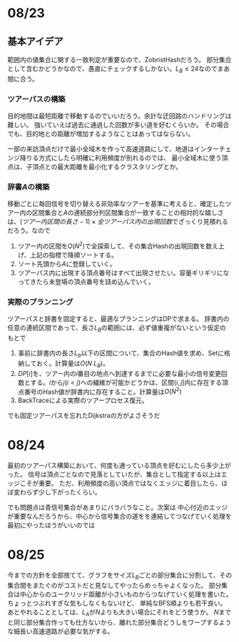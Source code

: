 # 08/23

## 基本アイデア
範囲内の値集合に関する一致判定が重要なので、ZobristHashだろう。
部分集合として含むかどうかなので、愚直にチェックするしかない。$L_B \leq 24$なのでまあ間に合う。

### ツアーパスの構築
目的地間は最短距離で移動するのでいいだろう。余計な迂回路のハンドリングは難しい。
強いていえば過去に通過した回数が多い道を好むくらいか。
その場合でも、目的地との距離が増加するようなことはあってはならない。

一部の来訪頂点だけで最小全域木を作って高速道路にして、地道はインターチェンジ降りる方式にしたら明確に利用頻度が別れるのでは、
最小全域木に使う頂点は、子頂点との最大距離を最小化するクラスタリングとか。

### 辞書$A$の構築
移動ごとに毎回信号を切り替える非効率なツアーを基準に考えると、確定したツアー内の区間集合と$A$の連続部分列区間集合が一致することの相対的な嬉しさは、$(ツアー内区間の長さ - 1) \times 全ツアーパス内の出現回数$でざっくり見積れるだろう。なので
1. ツアー内の区間を$O(N^2)$で全探索して、その集合Hashの出現回数を数え上げ、上記の指標で降順ソートする。
1. ソート先頭から$A$に登録していく。
1. ツアーパス内に出現する頂点番号はすべて出現させたい。容量ギリギリになってきたら未登場の頂点番号を詰め込んでいく。

### 実際のプランニング
ツアーパスと辞書を固定すると、最適なプランニングはDPで求まる。
辞書内の任意の連続区間であって、長さ$L_B$の範囲には、必ず値重複がないという仮定のもとで

1. 事前に辞書内の長さ$L_b$以下の区間について、集合のHash値を求め、Setに格納しておく。計算量は$O(N\ L_B)$。
1. $DP[i]$を、ツアー内の$i$番目の地点へ到達するまでに必要な最小の信号変更回数とする。$i$から$j(i<j)$への繊維が可能かどうかは、区間$(i, j]$内に存在する頂点番号のHash値が辞書内に存在すること。計算量は$O(N^2)$
1. BackTraceによる実際のツアープロセス復元。

でも固定ツアーパスを忘れたDijkstraの方がよさそうだ

# 08/24

最初のツアーパス構築において、何度も通っている頂点を好むにしたら多少上がった。
信号は頂点ごとなので見落としていたが、集合として指定する以上はエッジこそが重要。
ただ、利用頻度の高い頂点ではなくエッジに着目したら、ほぼ変わらず少し下がったくらい。

でも問題点は青信号集合があまりにバラバラなこと。次案は
中心付近のエッジが重要なんだろうから、中心から信号集合の道をを連結してつなげていく処理を最初にやったほうがいいのでは

# 08/25
今までの方針を全部捨てて、グラフをサイズ$L_B$ごとの部分集合に分割して、その集合間をまたぐのがコストだと見なしてやったらめっちゃよくなった。
部分集合は中心からのユークリッド距離が小さいものからつなげていく処理を書いた。ちょっとつぶれすぎな気もしなくもないけど、
単純なBFS順よりも若干良い。
あとやれることとしては、$L_A$が$N$よりも大きい場合にそれをどう使うか。
$N$までと同じ部分集合作っても仕方ないから、離れた部分集合どうしをワープするような細長い高速道路が必要な気がする。